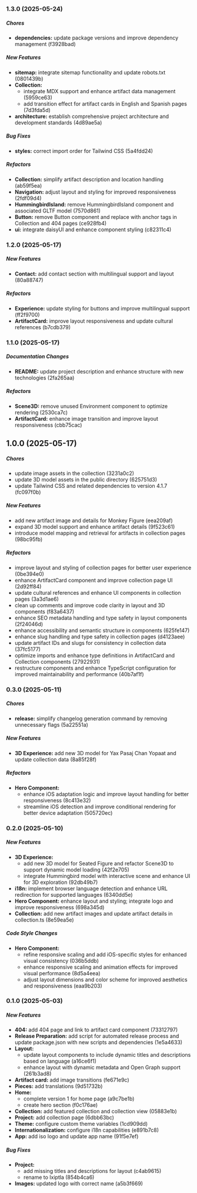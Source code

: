 ### 1.3.0 (2025-05-24)

##### Chores

* **dependencies:**  update package versions and improve dependency management (f3928bad)

##### New Features

* **sitemap:**  integrate sitemap functionality and update robots.txt (0801439b)
* **Collection:**
  *  integrate MDX support and enhance artifact data management (5959ce63)
  *  add transition effect for artifact cards in English and Spanish pages (7d3fda5d)
* **architecture:**  establish comprehensive project architecture and development standards (4d89ae5a)

##### Bug Fixes

* **styles:**  correct import order for Tailwind CSS (5a4fdd24)

##### Refactors

* **Collection:**  simplify artifact description and location handling (ab59f5ea)
* **Navigation:**  adjust layout and styling for improved responsiveness (2fdf09d4)
* **HummingbirdIsland:**  remove HummingbirdIsland component and associated GLTF model (7570d861)
* **Button:**  remove Button component and replace with anchor tags in Collection and 404 pages (ce928fb4)
* **ui:**  integrate daisyUI and enhance component styling (c82311c4)

### 1.2.0 (2025-05-17)

##### New Features

* **Contact:**  add contact section with multilingual support and layout (80a88747)

##### Refactors

* **Experience:**  update styling for buttons and improve multilingual support (ff2f9700)
* **ArtifactCard:**  improve layout responsiveness and update cultural references (b7cdb379)

### 1.1.0 (2025-05-17)

##### Documentation Changes

* **README:**  update project description and enhance structure with new technologies (2fa265aa)

##### Refactors

* **Scene3D:**  remove unused Environment component to optimize rendering (2530ca7c)
* **ArtifactCard:**  enhance image transition and improve layout responsiveness (cbb75cac)

## 1.0.0 (2025-05-17)

##### Chores

*  update image assets in the collection (3231a0c2)
*  update 3D model assets in the public directory (625751d3)
*  update Tailwind CSS and related dependencies to version 4.1.7 (fc097f0b)

##### New Features

*  add new artifact image and details for Monkey Figure (eea209af)
*  expand 3D model support and enhance artifact details (9f523c61)
*  introduce model mapping and retrieval for artifacts in collection pages (98bc95fb)

##### Refactors

*  improve layout and styling of collection pages for better user experience (0be394e0)
*  enhance ArtifactCard component and improve collection page UI (2d92ff84)
*  update cultural references and enhance UI components in collection pages (3a3d1ae6)
*  clean up comments and improve code clarity in layout and 3D components (f83a6437)
*  enhance SEO metadata handling and type safety in layout components (2f24046d)
*  enhance accessibility and semantic structure in components (625fe147)
*  enhance slug handling and type safety in collection pages (d4123aee)
*  update artifact IDs and slugs for consistency in collection data (37fc5177)
*  optimize imports and enhance type definitions in ArtifactCard and Collection components (27922931)
*  restructure components and enhance TypeScript configuration for improved maintainability and performance (40b7af1f)

### 0.3.0 (2025-05-11)

##### Chores

* **release:**  simplify changelog generation command by removing unnecessary flags (5a22551a)

##### New Features

* **3D Experience:**  add new 3D model for Yax Pasaj Chan Yopaat and update collection data (8a85f28f)

##### Refactors

* **Hero Component:**
  *  enhance iOS adaptation logic and improve layout handling for better responsiveness (8c413e32)
  *  streamline iOS detection and improve conditional rendering for better device adaptation (505720ec)

### 0.2.0 (2025-05-10)

##### New Features

* **3D Experience:**
  *  add new 3D model for Seated Figure and refactor Scene3D to support dynamic model loading (42f2e705)
  *  integrate Hummingbird model with interactive scene and enhance UI for 3D exploration (92db49b7)
* **i18n:**  implement browser language detection and enhance URL redirection for supported languages (6340dd5e)
* **Hero Component:**  enhance layout and styling; integrate logo and improve responsiveness (698a345d)
* **Collection:**  add new artifact images and update artifact details in collection.ts (8e59ea5e)

##### Code Style Changes

* **Hero Component:**
  *  refine responsive scaling and add iOS-specific styles for enhanced visual consistency (036b5ddb)
  *  enhance responsive scaling and animation effects for improved visual performance (8d5a4eea)
  *  adjust layout dimensions and color scheme for improved aesthetics and responsiveness (eaa9b203)

### 0.1.0 (2025-05-03)

##### New Features

* **404:**  add 404 page and link to artifact card component (73312797)
* **Release Preparation:**  add script for automated release process and update package.json with new scripts and dependencies (1e5a4633)
* **Layout:**
  *  update layout components to include dynamic titles and descriptions based on language (a16ce6f1)
  *  enhance layout with dynamic metadata and Open Graph support (261b3ad8)
* **Artifact card:**  add image transitions (fe671e9c)
* **Pieces:**  add translations (9d51732b)
* **Home:**
  *  complete version 1 for home page (a9c7be1b)
  *  create hero section (f0c176ae)
* **Collection:**  add featured collection and collection view (05883e1b)
* **Project:**  add collection page (6dbb63bc)
* **Theme:**  configure custom theme variables (1cd909dd)
* **Internationalization:**  configure i18n capabilities (e891b7c8)
* **App:**  add iso logo and update app name (91f5e7ef)

##### Bug Fixes

* **Project:**
  *  add missing titles and descriptions for layout (c4ab9615)
  *  rename to Ixiptla (854b4ca6)
* **Images:**  updated logo with correct name (a5b3f669)

